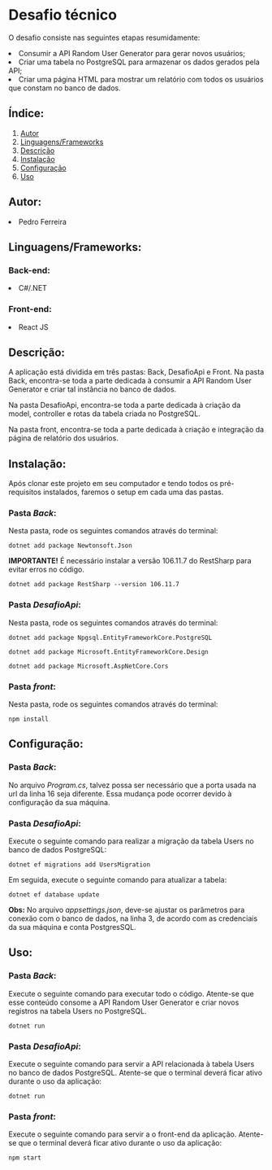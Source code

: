 <h1>Desafio técnico</h1>
<!-- <h2>Sobre:</h2> -->
<p>O desafio consiste nas seguintes etapas resumidamente:</p>
<li>Consumir a API Random User Generator para gerar novos usuários;</li>
<li>Criar uma tabela no PostgreSQL para armazenar os dados gerados pela API;</li>
<li>Criar uma página HTML para mostrar um relatório com todos os usuários que constam no banco de dados.</li>

<h2>Índice:</h2>
<ol>
  <a href="#autor"><li>Autor</li></a>
  <a href="#stack"><li>Linguagens/Frameworks</li></a>
  <a href="#descricao"><li>Descrição</li></a>
  <a href="#instalacao"><li>Instalação</li></a>
  <a href="#configuracao"><li>Configuração</li></a>
  <a href="#uso"><li>Uso</li></a>
</ol>

<h2 id="autor">Autor:</h2>
<li>Pedro Ferreira</li>

<h2 id="stack">Linguagens/Frameworks:</h2>
<h3>Back-end:</h3>
<li>C#/.NET</li>
<h3>Front-end:</h3>
<li>React JS</li>

<h2 id="descricao">Descrição:</h2>
<p>A aplicação está dividida em três pastas: Back, DesafioApi e Front. Na pasta Back, encontra-se toda a parte dedicada à consumir a API Random User Generator e criar tal instância no banco de dados.</p>
<p>Na pasta DesafioApi, encontra-se toda a parte dedicada à criação da model, controller e rotas da tabela criada no PostgreSQL.</p>
<p>Na pasta front, encontra-se toda a parte dedicada à criação e integração da página de relatório dos usuários.</p>

<h2 id="instalacao">Instalação:</h2>
<p>Após clonar este projeto em seu computador e tendo todos os pré-requisitos instalados, faremos o setup em cada uma das pastas.</p>
<h3>Pasta <i>Back</i>:</h3>
<p>Nesta pasta, rode os seguintes comandos através do terminal:</p>
<pre><code>dotnet add package Newtonsoft.Json</code></pre>
<p><b>IMPORTANTE!</b> É necessário instalar a versão 106.11.7 do RestSharp para evitar erros no código.</p>
<pre><code>dotnet add package RestSharp --version 106.11.7</code></pre>
<h3>Pasta <i>DesafioApi</i>:</h3>
<p>Nesta pasta, rode os seguintes comandos através do terminal:</p>
<pre><code>dotnet add package Npgsql.EntityFrameworkCore.PostgreSQL</code></pre>
<pre><code>dotnet add package Microsoft.EntityFrameworkCore.Design</code></pre>
<pre><code>dotnet add package Microsoft.AspNetCore.Cors</code></pre>
<h3>Pasta <i>front</i>:</h3>
<p>Nesta pasta, rode os seguintes comandos através do terminal:</p>
<pre><code>npm install</code></pre>

<h2 id="configuracao">Configuração:</h2>
<h3>Pasta <i>Back</i>:</h3>
<p>No arquivo <i>Program.cs</i>, talvez possa ser necessário que a porta usada na url da linha 16 seja diferente. Essa mudança pode ocorrer devido à configuração da sua máquina.</p>
<h3>Pasta <i>DesafioApi</i>:</h3>
<p>Execute o seguinte comando para realizar a migração da tabela Users no banco de dados PostgreSQL:</p>
<pre><code>dotnet ef migrations add UsersMigration</code></pre>
<p>Em seguida, execute o seguinte comando para atualizar a tabela:</p>
<pre><code>dotnet ef database update</code></pre>
<p><b>Obs:</b> No arquivo <i>appsettings.json</i>, deve-se ajustar os parâmetros para conexão com o banco de dados, na linha 3, de acordo com as credenciais da sua máquina e conta PostgresSQL.</p>

<h2 id="uso">Uso:</h2>
<h3>Pasta <i>Back</i>:</h3>
<p>Execute o seguinte comando para executar todo o código. Atente-se que esse conteúdo consome a API Random User Generator e criar novos registros na tabela Users no PostgreSQL.</p>
<pre><code>dotnet run</code></pre>
<h3>Pasta <i>DesafioApi</i>:</h3>
<p>Execute o seguinte comando para servir a API relacionada à tabela Users no banco de dados PostgreSQL. Atente-se que o terminal deverá ficar ativo durante o uso da aplicação:</p>
<pre><code>dotnet run</code></pre>
<h3>Pasta <i>front</i>:</h3>
<p>Execute o seguinte comando para servir a o front-end da aplicação. Atente-se que o terminal deverá ficar ativo durante o uso da aplicação:</p>
<pre><code>npm start</code></pre>
